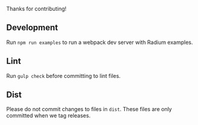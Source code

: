 Thanks for contributing!

## Development

Run `npm run examples` to run a webpack dev server with Radium examples.

## Lint

Run `gulp check` before committing to lint files.

## Dist

Please do not commit changes to files in `dist`. These files are only committed when we tag releases.
